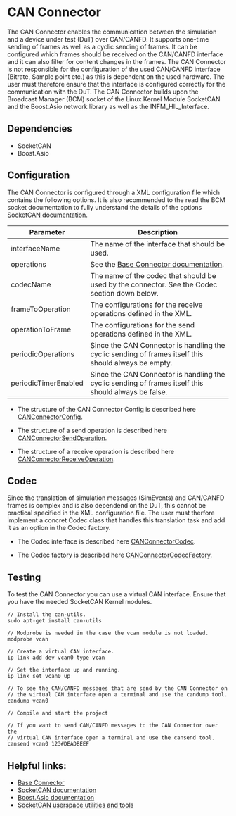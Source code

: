 # CAN Connector
The CAN Connector enables the communication between the simulation and a device under test (DuT) over CAN/CANFD. It
supports one-time sending of frames as well as a cyclic sending of frames. It can be configured which frames should be
received on the CAN/CANFD interface and it can also filter for content changes in the frames. The CAN Connector is not 
responsible for the configuration of the used CAN/CANFD interface (Bitrate, Sample point etc.) as this is dependent on 
the used hardware. The user must therefore ensure that the interface is configured correctly for the communication with 
the DuT. The CAN Connector builds upon the Broadcast Manager (BCM) socket of the Linux Kernel Module SocketCAN and 
the Boost.Asio network library as well as the INFM_HIL_Interface.

## Dependencies
- SocketCAN
- Boost.Asio

## Configuration
The CAN Connector is configured through a XML configuration file which contains the following options. It is also
recommended to the read the BCM socket documentation to fully understand the details of the
options [SocketCAN documentation](https://www.kernel.org/doc/Documentation/networking/can.txt).

| Parameter            | Description                                                                                             |
| ---------------------|---------------------------------------------------------------------------------------------------------|
| interfaceName        | The name of the interface that should be used.                                                          |
| operations           | See the [Base Connector documentation](../ReadMe.md).                                                   |
| codecName            | The name of the codec that should be used by the connector. See the Codec section down below.           |
| frameToOperation     | The configurations for the receive operations defined in the XML.                                       |
| operationToFrame     | The configurations for the send operations defined in the XML.                                          |
| periodicOperations   | Since the CAN Connector is handling the cyclic sending of frames itself this should always be empty.    |
| periodicTimerEnabled | Since the CAN Connector is handling the cyclic sending of frames itself this should always be false.    |

- The structure of the CAN Connector Config is described here [CANConnectorConfig](https://lukasw352435.github.io/INFM_HIL_Interface/classsim__interface_1_1dut__connector_1_1can_1_1CANConnectorConfig.html).

- The structure of a send operation is described here [CANConnectorSendOperation](https://lukasw352435.github.io/INFM_HIL_Interface/classsim__interface_1_1dut__connector_1_1can_1_1CANConnectorSendOperation.html).

- The structure of a receive operation is described here [CANConnectorReceiveOperation](https://lukasw352435.github.io/INFM_HIL_Interface/classsim__interface_1_1dut__connector_1_1can_1_1CANConnectorReceiveOperation.html).

## Codec
Since the translation of simulation messages (SimEvents) and CAN/CANFD frames is complex and is also dependend on the
DuT, this cannot be practical specified in the XML configuration file. The user must therfore implement a concret Codec
class that handles this translation task and add it as an option in the Codec factory.

- The Codec interface is described here [CANConnectorCodec](https://lukasw352435.github.io/INFM_HIL_Interface/classsim__interface_1_1dut__connector_1_1can_1_1CANConnectorCodec.html).

- The Codec factory is described here [CANConnectorCodecFactory](https://lukasw352435.github.io/INFM_HIL_Interface/classsim__interface_1_1dut__connector_1_1can_1_1CANConnectorCodecFactory.html).

## Testing
To test the CAN Connector you can use a virtual CAN interface. Ensure that you have the needed SocketCAN Kernel modules.

```
// Install the can-utils. 
sudo apt-get install can-utils

// Modprobe is needed in the case the vcan module is not loaded.
modprobe vcan

// Create a virtual CAN interface.
ip link add dev vcan0 type vcan

// Set the interface up and running.
ip link set vcan0 up

// To see the CAN/CANFD messages that are send by the CAN Connector on 
// the virtual CAN interface open a terminal and use the candump tool.
candump vcan0

// Compile and start the project

// If you want to send CAN/CANFD messages to the CAN Connector over the 
// virtual CAN interface open a terminal and use the cansend tool.
cansend vcan0 123#DEADBEEF
```

## Helpful links:
- [Base Connector](https://lukasw352435.github.io/INFM_HIL_Interface/md_Sim_To_DuT_Interface_DuT_Connectors_ReadMe.html)
- [SocketCAN documentation](https://www.kernel.org/doc/Documentation/networking/can.txt)
- [Boost.Asio documentation](https://www.boost.org/doc/libs/1_75_0/doc/html/boost_asio.html)
- [SocketCAN userspace utilities and tools](https://github.com/linux-can/can-utils)